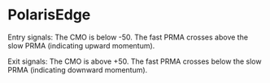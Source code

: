 # PolarisEdge

Entry signals:
The CMO is below -50.
The fast PRMA crosses above the slow PRMA (indicating upward momentum).

Exit signals:
The CMO is above +50.
The fast PRMA crosses below the slow PRMA (indicating downward momentum).
